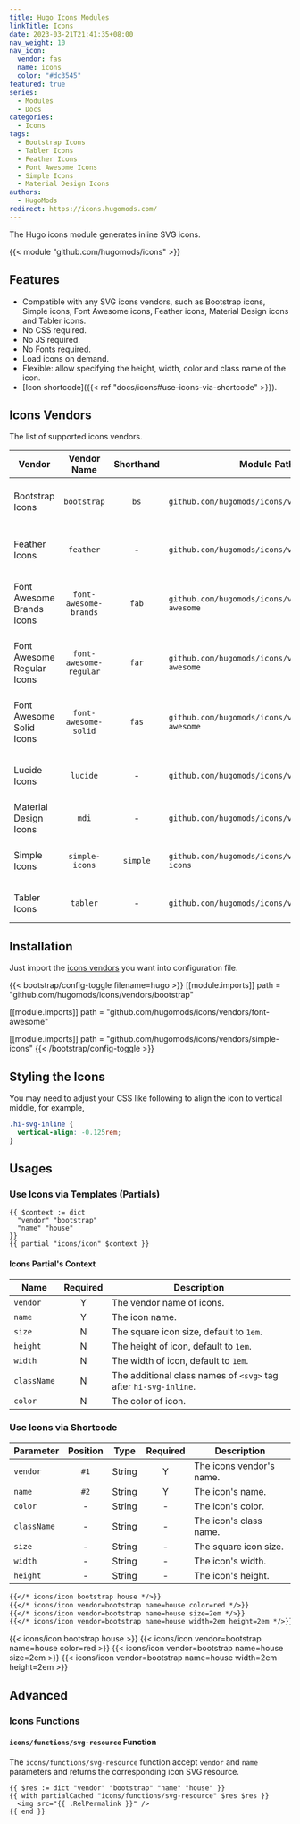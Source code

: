 ```yaml
---
title: Hugo Icons Modules
linkTitle: Icons
date: 2023-03-21T21:41:35+08:00
nav_weight: 10
nav_icon:
  vendor: fas
  name: icons
  color: "#dc3545"
featured: true
series:
  - Modules
  - Docs
categories:
  - Icons
tags:
  - Bootstrap Icons
  - Tabler Icons
  - Feather Icons
  - Font Awesome Icons
  - Simple Icons
  - Material Design Icons
authors:
  - HugoMods
redirect: https://icons.hugomods.com/
---
```


The Hugo icons module generates inline SVG icons.

<!--more-->

{{< module "github.com/hugomods/icons" >}}

## Features

- Compatible with any SVG icons vendors, such as Bootstrap icons, Simple icons, Font Awesome icons, Feather icons, Material Design icons and Tabler icons.
- No CSS required.
- No JS required.
- No Fonts required.
- Load icons on demand.
- Flexible: allow specifying the height, width, color and class name of the icon.
- [Icon shortcode]({{< ref "docs/icons#use-icons-via-shortcode" >}}).

## Icons Vendors

The list of supported icons vendors.

| Vendor | Vendor Name | Shorthand | Module Path | Version |
| ------ | :--: | :-------: | ----------- | ------- |
| Bootstrap Icons | `bootstrap` | `bs` | `github.com/hugomods/icons/vendors/bootstrap` | {{< icon-version bootstrap >}} |
| Feather Icons | `feather` | - | `github.com/hugomods/icons/vendors/feather` | {{< icon-version feather >}} |
| Font Awesome Brands Icons | `font-awesome-brands` | `fab` | `github.com/hugomods/icons/vendors/font-awesome` | {{< icon-version font-awesome >}} |
| Font Awesome Regular Icons | `font-awesome-regular` | `far` | `github.com/hugomods/icons/vendors/font-awesome` | {{< icon-version font-awesome >}} |
| Font Awesome Solid Icons | `font-awesome-solid` | `fas` | `github.com/hugomods/icons/vendors/font-awesome` | {{< icon-version font-awesome >}} |
| Lucide Icons | `lucide` | - | `github.com/hugomods/icons/vendors/lucide` | {{< icon-version lucide >}} |
| Material Design Icons | `mdi` | - | `github.com/hugomods/icons/vendors/mdi` | {{< icon-version mdi >}} |
| Simple Icons | `simple-icons` | `simple` | `github.com/hugomods/icons/vendors/simple-icons` | {{< icon-version simple-icons >}} |
| Tabler Icons | `tabler` | - | `github.com/hugomods/icons/vendors/tabler` | {{< icon-version tabler >}} |

<!--more-->

## Installation

Just import the [icons vendors](#icons-vendors) you want into configuration file.

{{< bootstrap/config-toggle filename=hugo >}}
[[module.imports]]
path = "github.com/hugomods/icons/vendors/bootstrap"

[[module.imports]]
path = "github.com/hugomods/icons/vendors/font-awesome"

[[module.imports]]
path = "github.com/hugomods/icons/vendors/simple-icons"
{{< /bootstrap/config-toggle >}}

## Styling the Icons

You may need to adjust your CSS like following to align the icon to vertical middle, for example,

```css
.hi-svg-inline {
  vertical-align: -0.125rem;
}
```

## Usages

### Use Icons via Templates (Partials)

```go-html-template
{{ $context := dict
  "vendor" "bootstrap"
  "name" "house"
}}
{{ partial "icons/icon" $context }}
```

#### Icons Partial's Context

| Name        | Required | Description                                                      |
| ----------- | :------: | ---------------------------------------------------------------- |
| `vendor`    |    Y     | The vendor name of icons.                                        |
| `name`      |    Y     | The icon name.                                                   |
| `size`      |    N     | The square icon size, default to `1em`.                          |
| `height`    |    N     | The height of icon, default to `1em`.                            |
| `width`     |    N     | The width of icon, default to `1em`.                             |
| `className` |    N     | The additional class names of `<svg>` tag after `hi-svg-inline`. |
| `color`     |    N     | The color of icon.                                               |

### Use Icons via Shortcode

| Parameter   | Position |  Type  | Required | Description              |
| ----------- | :------: | :----: | :------: | ------------------------ |
| `vendor`    |   `#1`   | String |    Y     | The icons vendor's name. |
| `name`      |   `#2`   | String |    Y     | The icon's name.         |
| `color`     |    -     | String |    -     | The icon's color.        |
| `className` |    -     | String |    -     | The icon's class name.   |
| `size`      |    -     | String |    -     | The square icon size.    |
| `width`     |    -     | String |    -     | The icon's width.        |
| `height`    |    -     | String |    -     | The icon's height.       |

```markdown
{{</* icons/icon bootstrap house */>}}
{{</* icons/icon vendor=bootstrap name=house color=red */>}}
{{</* icons/icon vendor=bootstrap name=house size=2em */>}}
{{</* icons/icon vendor=bootstrap name=house width=2em height=2em */>}}
```

{{< icons/icon bootstrap house >}}
{{< icons/icon vendor=bootstrap name=house color=red >}}
{{< icons/icon vendor=bootstrap name=house size=2em >}}
{{< icons/icon vendor=bootstrap name=house width=2em height=2em >}}

## Advanced

### Icons Functions

#### `icons/functions/svg-resource` Function

The `icons/functions/svg-resource` function accept `vendor` and `name` parameters and returns the corresponding icon SVG resource.

```go-html-template
{{ $res := dict "vendor" "bootstrap" "name" "house" }}
{{ with partialCached "icons/functions/svg-resource" $res $res }}
  <img src="{{ .RelPermalink }}" />
{{ end }}
```
